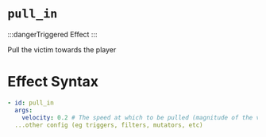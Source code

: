 # `pull_in`
:::dangerTriggered Effect
:::

Pull the victim towards the player

# Effect Syntax
```yaml
- id: pull_in
  args:
    velocity: 0.2 # The speed at which to be pulled (magnitude of the velocity vector)
  ...other config (eg triggers, filters, mutators, etc)
```